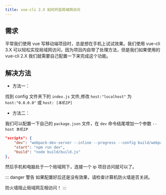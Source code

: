 ```yaml
---
title: vue-cli 2.X 如何开启局域网访问
---
```


## 需求

平常我们使用 vue 写移动端项目时，总是想在手机上试试效果。我们使用 vue-cli 3.X 可以轻松实现局域网访问，因为项目内自带了处理方法，但是我们如果使用的 vue-cli 2.X 我们就需要自己配置一下来完成这个功能。

## 解决方法

- 方法一：

找到 config 文件夹下的 `index.js` 文件,修改 `host:"localhost"` 为 `host:"0.0.0.0"` 或 `host: [本机IP]`

- 方法二：

我们可以配置一下自己的 `package.json` 文件，在 `dev` 命令结尾增加一个参数 `--host 本机IP`

```json
"scripts": {
	"dev": "webpack-dev-server --inline --progress --config build/webpack.dev.conf.js --host [本机IP]",
	"start": "npm run dev",
	"build": "node build/build.js"
},
```

然后手机和电脑处于一个局域网下，连接一个 ip 项目访问就可以了。

::: danger 警告
如果配置好后还是没有效果，请检查计算机防火墙是否关闭。

防火墙阻止局域网互相访问！
:::
